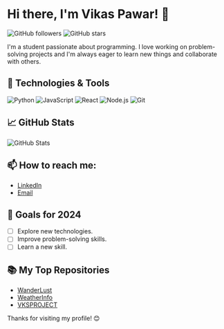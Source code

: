 # Hi there, I'm Vikas Pawar! 👋

![GitHub followers](https://img.shields.io/github/followers/vikasp07?label=Follow&style=social)
![GitHub stars](https://img.shields.io/github/stars/vikasp07?affiliations=OWNER%2CCOLLABORATOR&style=social)

I'm a student passionate about programming. I love working on problem-solving projects and I'm always eager to learn new things and collaborate with others.

## 🔧 Technologies & Tools
![Python](https://img.shields.io/badge/-Python-333?style=flat&logo=python)
![JavaScript](https://img.shields.io/badge/-JavaScript-333?style=flat&logo=javascript)
![React](https://img.shields.io/badge/-React-333?style=flat&logo=react)
![Node.js](https://img.shields.io/badge/-Node.js-333?style=flat&logo=node.js)
![Git](https://img.shields.io/badge/-Git-333?style=flat&logo=git)

## 📈 GitHub Stats
![GitHub Stats](https://github-readme-stats.vercel.app/api?username=vikasp07&show_icons=true&theme=radical)

## 📫 How to reach me:
- [LinkedIn](https://www.linkedin.com/in/vikasmpawar/)
- [Email](mailto:vikasmpawar07@gmail.com)

## 🎯 Goals for 2024
- [ ] Explore new technologies.
- [ ] Improve problem-solving skills.
- [ ] Learn a new skill.

## 📚 My Top Repositories
- [WanderLust](https://github.com/vikasp07/Wander_lust)
- [WeatherInfo](https://github.com/vikasp07/WeatherInfo)
- [VKSPROJECT](https://github.com/vikasp07/VKSPROJECT)

Thanks for visiting my profile! 😊
